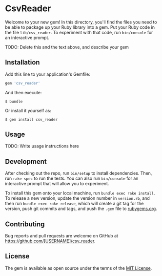# CsvReader

Welcome to your new gem! In this directory, you'll find the files you need to be able to package up your Ruby library into a gem. Put your Ruby code in the file `lib/csv_reader`. To experiment with that code, run `bin/console` for an interactive prompt.

TODO: Delete this and the text above, and describe your gem

## Installation

Add this line to your application's Gemfile:

```ruby
gem 'csv_reader'
```

And then execute:

    $ bundle

Or install it yourself as:

    $ gem install csv_reader

## Usage

TODO: Write usage instructions here

## Development

After checking out the repo, run `bin/setup` to install dependencies. Then, run `rake spec` to run the tests. You can also run `bin/console` for an interactive prompt that will allow you to experiment.

To install this gem onto your local machine, run `bundle exec rake install`. To release a new version, update the version number in `version.rb`, and then run `bundle exec rake release`, which will create a git tag for the version, push git commits and tags, and push the `.gem` file to [rubygems.org](https://rubygems.org).

## Contributing

Bug reports and pull requests are welcome on GitHub at https://github.com/[USERNAME]/csv_reader.


## License

The gem is available as open source under the terms of the [MIT License](http://opensource.org/licenses/MIT).


